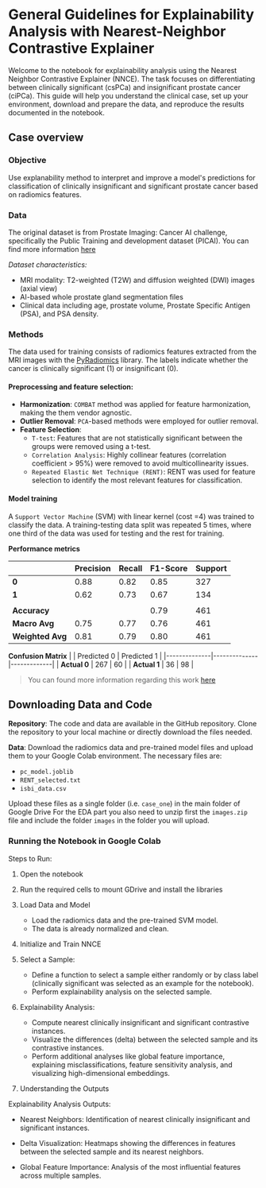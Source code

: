# General Guidelines for Explainability Analysis with Nearest-Neighbor Contrastive Explainer

Welcome to the notebook for explainability analysis using the Nearest Neighbor Contrastive Explainer (NNCE). The task focuses on differentiating between clinically significant (csPCa) and insignificant prostate cancer (ciPCa). This guide will help you understand the clinical case, set up your environment, download and prepare the data, and reproduce the results documented in the notebook.

## Case overview

### Objective
Use explanability method to interpret and improve a model's predictions for classification of clinically insignificant and significant prostate cancer based on radiomics features.

### Data
The original dataset is from Prostate Imaging: Cancer AI challenge, specifically the Public Training and development dataset (PICAI). You can find more information [here](https://pi-cai.grand-challenge.org/)

_Dataset characteristics:_
- MRI modality: T2-weighted (T2W) and diffusion weighted (DWI) images (axial view)
- AI-based whole prostate gland segmentation files
- Clinical data including age, prostate volume, Prostate Specific Antigen (PSA), and PSA density.

### Methods
The data used for training consists of radiomics features extracted from the MRI images with the [PyRadiomics](https://github.com/AIM-Harvard/pyradiomics) library. The labels indicate whether the cancer is clinically significant (1) or insignificant (0).

#### Preprocessing and feature selection:
- **Harmonization**: `COMBAT` method was applied for feature harmonization, making the them vendor agnostic.
- **Outlier Removal**: `PCA`-based methods were employed for outlier removal.
- **Feature Selection**:
    - `T-test`: Features that are not statistically significant between the groups were removed using a t-test.
    - `Correlation Analysis`: Highly collinear features (correlation coefficient > 95%) were removed to avoid multicollinearity issues.
    - `Repeated Elastic Net Technique (RENT)`: RENT was used for feature selection to identify the most relevant features for classification.

#### Model training
A `Support Vector Machine` (SVM) with linear kernel (cost =4) was trained to classify the data. A training-testing data split was repeated 5 times, where one third of the data was used for testing and the rest for training.

__Performance metrics__


|            | Precision | Recall | F1-Score | Support |
|------------|-----------|--------|----------|---------|
| **0**      | 0.88      | 0.82   | 0.85     | 327     |
| **1**      | 0.62      | 0.73   | 0.67     | 134     |
|            |           |        |          |         |
| **Accuracy**       |           |        |    0.79  | 461     |
| **Macro Avg**      | 0.75      | 0.77   | 0.76     | 461     |
| **Weighted Avg**   | 0.81      | 0.79   | 0.80     | 461     |



__Confusion Matrix__
|              | Predicted 0 | Predicted 1 |
|--------------|--------------|-------------|
| **Actual 0** | 267          | 60          |
| **Actual 1** | 36           | 98          |





> You can found more information regarding this work [here]()

## Downloading Data and Code

__Repository__:
The code and data are available in the GitHub repository. Clone the repository to your local machine or directly download the files needed.

__Data__:
Download the radiomics data and pre-trained model files and upload them to your Google Colab environment. The necessary files are:
- `pc_model.joblib`
- `RENT_selected.txt`
- `isbi_data.csv`

Upload these files as a single folder (i.e. `case_one`) in the main folder of Google Drive
For the EDA part you also need to unzip first the `images.zip` file and include the folder `images` in the folder you will upload.

### Running the Notebook in Google Colab

Steps to Run:
1. Open the notebook
2. Run the required cells to mount GDrive and install the libraries
3. Load Data and Model
    - Load the radiomics data and the pre-trained SVM model.
    - The data is already normalized and clean.
4. Initialize and Train NNCE
5. Select a Sample:
    - Define a function to select a sample either randomly or by class label (clinically significant was selected as an example for the notebook).
    - Perform explainability analysis on the selected sample.

6. Explainability Analysis:
    - Compute nearest clinically insignificant and significant contrastive instances.
    - Visualize the differences (delta) between the selected sample and its contrastive instances.
    - Perform additional analyses like global feature importance, explaining misclassifications, feature sensitivity analysis, and visualizing high-dimensional embeddings.

5. Understanding the Outputs

Explainability Analysis Outputs:
- Nearest Neighbors: Identification of nearest clinically insignificant and significant instances.
- Delta Visualization: Heatmaps showing the differences in features between the selected sample and its nearest neighbors.

- Global Feature Importance: Analysis of the most influential features across multiple samples.

